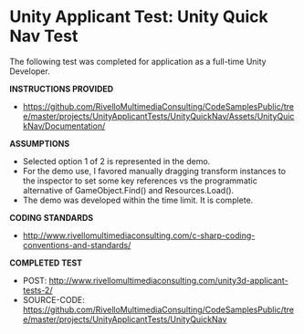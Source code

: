 
Unity Applicant Test: Unity Quick Nav Test
=====================================

The following test was completed for application as a full-time Unity Developer. 


**INSTRUCTIONS PROVIDED**
* https://github.com/RivelloMultimediaConsulting/CodeSamplesPublic/tree/master/projects/UnityApplicantTests/UnityQuickNav/Assets/UnityQuickNav/Documentation/


**ASSUMPTIONS**

* Selected option 1 of 2 is represented in the demo.
* For the demo use, I favored manually dragging transform instances to the inspector to set some key references vs the programmatic alternative of GameObject.Find() and Resources.Load().
* The demo was developed within the time limit. It is complete.

**CODING STANDARDS**

* http://www.rivellomultimediaconsulting.com/c-sharp-coding-conventions-and-standards/

**COMPLETED TEST**

* POST: http://www.rivellomultimediaconsulting.com/unity3d-applicant-tests-2/
* SOURCE-CODE: https://github.com/RivelloMultimediaConsulting/CodeSamplesPublic/tree/master/projects/UnityApplicantTests/UnityQuickNav

